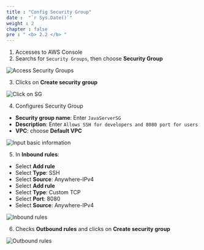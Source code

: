 ```yaml
---
title : "Config Security Group"
date :  "`r Sys.Date()`" 
weight : 2
chapter : false
pre : " <b> 2.2 </b> "
---
```


1. Accesses to AWS Console
2. Searchs for `Security Groups`, then choose **Security Group**

![Access Security Groups](/images/2-Preparation/2.2-ConfigSG/001.png)

3. Clicks on **Create security group**

![Click on SG](/images/2-Preparation/2.2-ConfigSG/002.png)

4. Configures Security Group
- **Security group name**: Enter `JavaServerSG`
- **Description**: Enter `Allows SSH for developers and 8080 port for users`
- **VPC**: choose **Default VPC**

![Input basic information](/images/2-Preparation/2.2-ConfigSG/003.png)

5. In **Inbound rules**:
- Select **Add rule**
- Select **Type**: SSH
- Select **Source**: Anywhere-IPv4
- Select **Add rule**
- Select **Type**: Custom TCP
- Select **Port**: 8080
- Select **Source**: Anywhere-IPv4

![Inbound rules](/images/2-Preparation/2.2-ConfigSG/004.png)

6. Checks **Outbound rules** and clicks on **Create security group**

![Outbound rules](/images/2-Preparation/2.2-ConfigSG/005.png)
